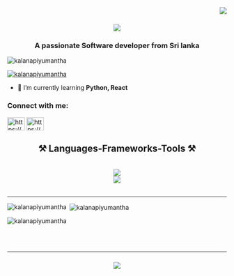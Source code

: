 <img align="right" src="https://visitor-badge.laobi.icu/badge?page_id=salesp07.salesp07" />

<h1 align="center">
    <img src="https://readme-typing-svg.herokuapp.com/?font=Righteous&size=35&center=true&vCenter=true&width=500&height=70&duration=4000&lines=Hi+There!+👋;+I'm+Kalana+Piyumantha!;" />
</h1>

<h3 align="center">A passionate Software developer from Sri lanka</h3>

<p align="left"> <img src="https://komarev.com/ghpvc/?username=kalanapiyumantha&label=Profile%20views&color=0e75b6&style=flat" alt="kalanapiyumantha" /> </p>

<p align="left"> <a href="https://github.com/ryo-ma/github-profile-trophy"><img src="https://github-profile-trophy.vercel.app/?username=kalanapiyumantha" alt="kalanapiyumantha" /></a> </p>

- 🌱 I’m currently learning **Python, React**

<h3 align="left">Connect with me:</h3>
<p align="left">
<a href="https://linkedin.com/in/https://www.linkedin.com/in/kalana-piyumantha/" target="blank"><img align="center" src="https://raw.githubusercontent.com/rahuldkjain/github-profile-readme-generator/master/src/images/icons/Social/linked-in-alt.svg" alt="https://www.linkedin.com/in/kalana-piyumantha/" height="30" width="40" /></a>
<a href="https://fb.com/https://www.facebook.com/kalana.willaddaragamage/" target="blank"><img align="center" src="https://raw.githubusercontent.com/rahuldkjain/github-profile-readme-generator/master/src/images/icons/Social/facebook.svg" alt="https://www.facebook.com/kalana.willaddaragamage/" height="30" width="40" /></a>
</p>
<h2 align="center">⚒️ Languages-Frameworks-Tools ⚒️</h2>
<br/>
<div align="center">
    <img src="https://skillicons.dev/icons?i=github,python,javascript,typescript,c,java,laravel,c++" /><br>
    <img src="https://skillicons.dev/icons?i=react,bootstrap,mysql,html,css,vscode,git,php,illustrator" />
</div>

<br/>
<hr/>


<p><img align="left" src="https://github-readme-stats.vercel.app/api/top-langs?username=kalanapiyumantha&show_icons=true&locale=en&layout=compact" alt="kalanapiyumantha" /></p>

<p>&nbsp;<img align="center" src="https://github-readme-stats.vercel.app/api?username=kalanapiyumantha&show_icons=true&locale=en" alt="kalanapiyumantha" /></p>

<p><img align="center" src="https://github-readme-streak-stats.herokuapp.com/?user=kalanapiyumantha&" alt="kalanapiyumantha" /></p><br>
<br/>
<hr/>
<h3 align="center">
    <img src="https://readme-typing-svg.herokuapp.com/?font=Righteous&size=25&center=true&vCenter=true&width=500&height=70&duration=4000&lines=Thanks+for+visiting!+✌️;+Shoot+me+a+message+on+Linkedin!;I'm+always+down+to+collab+:)">
</h3>
